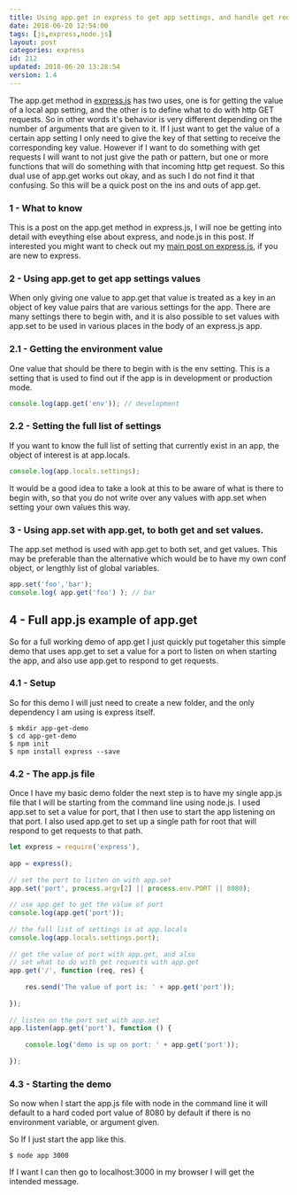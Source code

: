 ```yaml
---
title: Using app.get in express to get app settings, and handle get requests.
date: 2018-06-20 12:54:00
tags: [js,express,node.js]
layout: post
categories: express
id: 212
updated: 2018-06-20 13:28:54
version: 1.4
---
```


The app.get method in [express.js](https://expressjs.com/) has two uses, one is for getting the value of a local app setting, and the other is to define what to do with http GET requests. So in other words it's behavior is very different depending on the number of arguments that are given to it. If I just want to get the value of a certain app setting I only need to give the key of that setting to receive the corresponding key value. However if I want to do something with get requests I will want to not just give the path or pattern, but one or more functions that will do something with that incoming http get request. So this dual use of app.get works out okay, and as such I do not find it that confusing. So this will be a quick post on the ins and outs of app.get.

<!-- more -->

### 1 - What to know

This is a post on the app.get method in express.js, I will noe be getting into detail with eveything else about express, and node.js in this post. If interested you might want to check out my [main post on express.js](/2018/06/12/express/), if you are new to express.

### 2 - Using app.get to get app settings values

When only giving one value to app.get that value is treated as a key in an object of key value pairs that are various settings for the app. There are many settings there to begin with, and it is also possible to set values with app.set to be used in various places in the body of an express.js app.

### 2.1 - Getting the environment value

One value that should be there to begin with is the env setting. This is a setting that is used to find out if the app is in development or production mode.

```js
console.log(app.get('env')); // development
```

### 2.2 - Setting the full list of settings

If you want to know the full list of setting that currently exist in an app, the object of interest is at app.locals.

```js
console.log(app.locals.settings);
```

It would be a good idea to take a look at this to be aware of what is there to begin with, so that you do not write over any values with app.set when setting your own values this way.

### 3 - Using app.set with app.get, to both get and set values.

The app.set method is used with app.get to both set, and get values. This may be preferable than the alternative which would be to have my own conf object, or lengthly list of global variables.

```js
app.set('foo','bar');
console.log( app.get('foo') ); // bar
```

## 4 - Full app.js example of app.get

So for a full working demo of app.get I just quickly put togetaher this simple demo that uses app.get to set a value for a port to listen on when starting the app, and also use app.get to respond to get requests.

### 4.1 - Setup

So for this demo I will just need to create a new folder, and the only dependency I am using is express itself.

```
$ mkdir app-get-demo
$ cd app-get-demo
$ npm init
$ npm install express --save
```

### 4.2 - The app.js file

Once I have my basic demo folder the next step is to have my single app.js file that I will be starting from the command line using node.js. I used app.set to set a value for port, that I then use to start the app listening on that port. I also used app.get to set up a single path for root that will respond to get requests to that path.

```js
let express = require('express'),
 
app = express();
 
// set the port to listen on with app.set
app.set('port', process.argv[2] || process.env.PORT || 8080);
 
// use app.get to get the value of port
console.log(app.get('port'));
 
// the full list of settings is at app.locals
console.log(app.locals.settings.port);
 
// get the value of port with app.get, and also
// set what to do with get requests with app.get
app.get('/', function (req, res) {
 
    res.send('The value of port is: ' + app.get('port'));
 
});
 
// listen on the port set with app.set
app.listen(app.get('port'), function () {
 
    console.log('demo is up on port: ' + app.get('port'));
 
});
```

### 4.3 - Starting the demo

So now when I start the app.js file with node in the command line it will default to a hard coded port value of 8080 by default if there is no environment variable, or argument given.

So If I just start the app like this.

```
$ node app 3000
```

If I want I can then go to localhost:3000 in my browser I will get the intended message.